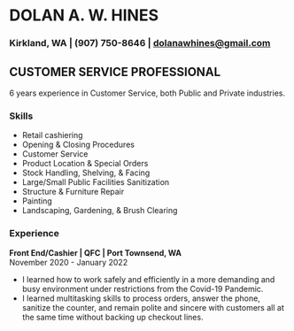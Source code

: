 # **DOLAN A. W. HINES**
### **Kirkland, WA      |     (907) 750-8646    |  dolanawhines@gmail.com**
## **CUSTOMER SERVICE PROFESSIONAL**
6 years experience in Customer Service, both Public and Private industries.  
### Skills
- Retail cashiering
- Opening & Closing Procedures
- Customer Service
- Product Location & Special Orders
- Stock Handling, Shelving, & Facing
- Large/Small Public Facilities Sanitization
- Structure & Furniture Repair
- Painting
- Landscaping, Gardening, & Brush Clearing
### Experience  
**Front End/Cashier | QFC | Port Townsend, WA**  
 November 2020 - January 2022
- I learned how to work safely and efficiently in a more demanding and busy environment under restrictions from the Covid-19 Pandemic.
- I learned multitasking skills to process orders, answer the phone, sanitize the counter, and remain polite and sincere with customers all at the same time without backing up checkout lines.
